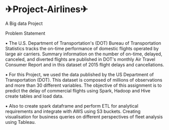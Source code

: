 # ✈Project-Airlines✈
A Big data Project

Problem Statement

▪ The U.S. Department of Transportation's (DOT) Bureau of Transportation 
Statistics tracks the on-time performance of domestic flights operated by 
large air carriers. Summary information on the number of on-time, 
delayed, canceled, and diverted flights are published in DOT's monthly Air 
Travel Consumer Report and in this dataset of 2015 flight delays and 
cancellations.

▪ For this Project, we used the data published by the US Department of 
Transportation (DOT). This dataset is composed of millions of 
observations and more than 30 different variables. The objective of this 
assignment is to predict the delay of commercial flights using Spark, 
Hadoop and Hive create tables and load data. 

▪ Also to create spark dataframe and perform ETL for analytical 
requirements and integrate with AWS using S3 buckets. Creating 
visualisation for business queries on different perspectives of fleet 
analysis using Tableau.
